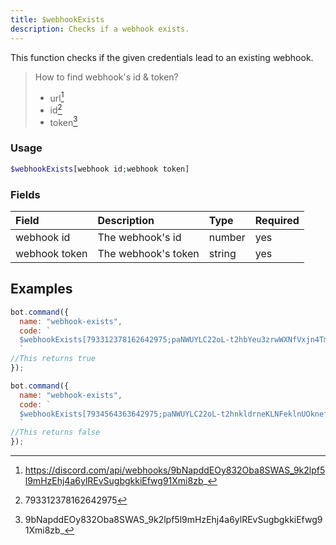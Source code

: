```yaml
---
title: $webhookExists
description: Checks if a webhook exists.
---
```


This function checks if the given credentials lead to an existing webhook.

> How to find webhook's id & token?
> * url[^1]
> * id[^2]
> * token[^3]

### Usage

```php
$webhookExists[webhook id;webhook token]
```

### Fields

| Field | Description | Type | Required |
| :--- | :--- | :--- | :--- |
| webhook id | The webhook's id | number | yes |
| webhook token | The webhook's token | string | yes |

## Examples

```javascript
bot.command({
  name: "webhook-exists",
  code: `
  $webhookExists[793312378162642975;paNWUYLC22oL-t2hbYeu3zrwWXNfVxjn4TmDDVTISNVRbytCbptYM4DETJDTPzG-1JcA] 
  ` 
//This returns true
});

bot.command({
  name: "webhook-exists",
  code: `
  $webhookExists[7934564363642975;paNWUYLC22oL-t2hnkldrneKLNFeklnUOknefwmOI34Ahgf] 
  ` 
//This returns false
});
```

[^1]: https://discord.com/api/webhooks/9bNapddEOy832Oba8SWAS_9k2lpf5l9mHzEhj4a6ylREvSugbgkkiEfwg91Xmi8zb_
[^2]: 793312378162642975
[^3]: 9bNapddEOy832Oba8SWAS_9k2lpf5l9mHzEhj4a6ylREvSugbgkkiEfwg91Xmi8zb_
